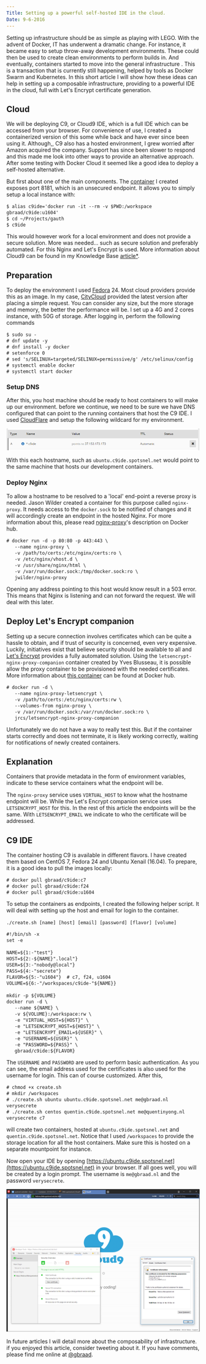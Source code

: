 ```yaml
---
Title: Setting up a powerful self-hosted IDE in the cloud.
Date: 9-6-2016
---
```


Setting up infrastructure should be as simple as playing with LEGO. With the advent of Docker, IT has underwent a dramatic change. For instance, it became easy to setup throw-away development environments. These could then be used to create clean environments to perform builds in. And eventually, containers started to move into the general infrastructure . This is a transaction that is currently still happening, helped by tools as Docker Swarm and Kubernetes. In this short article I will show how these ideas can help in setting up a composable infrastructure, providing to a powerful IDE in the cloud, full with Let's Encrypt certificate generation.


## Cloud
We will be deploying C9, or Cloud9 IDE, which is a full IDE which can be accessed from your browser. For convenience of use, I created a containerized version of this some while back and have ever since been using it. Although,, C9 also has a hosted environment, I grew worried after Amazon acquired the company. Support has since been slower to respond and this made me look into other ways to provide an alternative approach. After some testing with Docker Cloud it seemed like a good idea to deploy a self-hosted alternative.

But first about one of the main components. The [container](https://hub.docker.com/r/gbraad/c9ide/) I created exposes port 8181, which is an unsecured endpoint. It allows you to simply setup a local instance with:
```
$ alias c9ide='docker run -it --rm -v $PWD:/workspace gbraad/c9ide:u1604'
$ cd ~/Projects/gauth
$ c9ide
```

This would however work for a local environment and does not provide a secure solution. More was needed... such as secure solution and preferably automated. For this Nginx and Let's Encrypt is used.  More information about Cloud9 can be found in my Knowledge Base [article](https://github.com/gbraad/knowledge-base/blob/master/technology/c9ide.md)[*](https://gitlab.com/gbraad/knowledge-base/blob/master/technology/c9ide.md).

## Preparation
To deploy the environment I used [Fedora](http://fedoraproject.org) 24. Most cloud providers provide this as an image. In my case, [CityCloud](https://www.citycloud.com) provided the latest version after placing a simple request. You can consider any size, but the more storage and memory, the better the performance will be. I set up a 4G and 2 cores instance, with 50G of storage. After logging in, perform the following commands

```
$ sudo su -
# dnf update -y
# dnf install -y docker
# setenforce 0
# sed 's/SELINUX=targeted/SELINUX=permisssive/g' /etc/selinux/config
# systemctl enable docker
# systemctl start docker
```

### Setup DNS
After this, you host machine should be ready to host containers to will make up our environment. before we continue, we need to be sure we have DNS configured that can point to the running containers that host the C9 IDE. I used [CloudFlare](https://www.cloudflare.com) and setup the following wildcard for my environment. 

![](https://github.com/gbraad/assets/blob/gh-pages/images/blog/c9ide-dns.png?raw=true)

With this each hostname, such as `ubuntu.c9ide.spotsnel.net` would point to the same machine that hosts our development containers.


### Deploy Nginx
To allow a hostname to be resolved to a 'local' end-point a reverse proxy is needed. Jason Wilder created a container for this purpose called `nginx-proxy`. It needs access to the `docker.sock` to be notified of changes and it will accordingly create an endpoint in the hosted Nginx. For more information about this, please read [nginx-proxy](https://hub.docker.com/r/jwilder/nginx-proxy/)'s description on Docker hub.

```
# docker run -d -p 80:80 -p 443:443 \
   --name nginx-proxy \
   -v /path/to/certs:/etc/nginx/certs:ro \
   -v /etc/nginx/vhost.d \
   -v /usr/share/nginx/html \
   -v /var/run/docker.sock:/tmp/docker.sock:ro \
   jwilder/nginx-proxy
```

Opening any address pointing to this host would know result in a 503 error. This means that Nginx is listening and can not forward the request. We will deal with this later.


## Deploy Let's Encrypt companion
Setting up a secure connection involves certificates which can be quite a hassle to obtain, and if trust of security is concerned, even very expensive. Luckily, initiatives exist that believe security should be available to all and [Let's Encrypt](https://letsencrypt.org) provides a fully automated solution. Using the `letsencrypt-nginx-proxy-companion` container created by Yves Blusseau, it is possible allow the proxy container to be provisioned with the needed certificates. More information about [this container](https://hub.docker.com/r/jrcs/letsencrypt-nginx-proxy-companion/) can be found at Docker hub.

```
# docker run -d \
   --name nginx-proxy-letsencrypt \
   -v /path/to/certs:/etc/nginx/certs:rw \
   --volumes-from nginx-proxy \
   -v /var/run/docker.sock:/var/run/docker.sock:ro \
   jrcs/letsencrypt-nginx-proxy-companion
```

Unfortunately we do not have a way to really test this. But if the container starts correctly and does not terminate, it is likely working correctly, waiting for notifications of newly created containers.


## Explanation
Containers that provide metadata in the form of environment variables, indicate to these service containers what the endpoint will be.

The `nginx-proxy` service uses `VIRTUAL_HOST` to know what the hostname endpoint will be. While the Let's Encrypt companion service uses `LETSENCRYPT_HOST` for this. In the rest of this article the endpoints will be the same. With `LETSENCRYPT_EMAIL` we indicate to who the certificate will be addressed.


## C9 IDE
The container hosting C9 is available in different flavors. I have created them based on CentOS 7, Fedora 24 and Ubuntu Xenail (16.04). To prepare, it is a good idea to pull the images locally:

```
# docker pull gbraad/c9ide:c7
# docker pull gbraad/c9ide:f24
# docker pull gbraad/c9ide:u1604
```

To setup the containers as endpoints, I created the following helper script. It will deal with setting up the host and email for login to the container.

`./create.sh [name] [host] [email] [password] [flavor] [volume]`
```
#!/bin/sh -x
set -e

NAME=${1:-"test"}
HOST=${2:-${NAME}".local"}
USER=${3:-"nobody@local"}
PASS=${4:-"secrete"}
FLAVOR=${5:-"u1604"}  # c7, f24, u1604
VOLUME=${6:-"/workspaces/c9ide-"${NAME}}

mkdir -p ${VOLUME}
docker run -d \
   --name ${NAME} \
   -v ${VOLUME}:/workspace:rw \
   -e "VIRTUAL_HOST=${HOST}" \
   -e "LETSENCRYPT_HOST=${HOST}" \
   -e "LETSENCRYPT_EMAIL=${USER}" \
   -e "USERNAME=${USER}" \
   -e "PASSWORD=${PASS}" \
   gbraad/c9ide:${FLAVOR}
```

The `USERNAME` and `PASSWORD` are used to perform basic authentication.  As you can see, the email address used for the certificates is also used for the username for login. This can of course customized.
 After this, 

```
# chmod +x create.sh
# mkdir /workspaces
# ./create.sh ubuntu ubuntu.c9ide.spotsnel.net me@gbraad.nl verysecrete
# ./create.sh centos quentin.c9ide.spotsnel.net me@quentinyong.nl verysecrete c7
```

will create two containers, hosted at `ubuntu.c9ide.spotsnel.net` and `quentin.c9ide.spotsnel.net`. Notice that I used `/workspaces` to provide the storage location for all the host containers. Make sure this is hosted on a separate mountpoint for instance. 

Now open your IDE by opening [https://ubuntu.c9ide.spotsnel.net](https://ubuntu.c9ide.spotsnel.net) in your browser. If all goes well, you will be created by a login prompt. The username is `me@gbraad.nl` and the password `verysecrete`.

![](https://github.com/gbraad/assets/blob/gh-pages/images/blog/c9ide-final.png?raw=true)

In future articles I will detail more about the composability of infrastructure. if you enjoyed this article, consider tweeting about it. If you have comments, please find me online at [@gbraad](http://twitter.com/gbraad).
